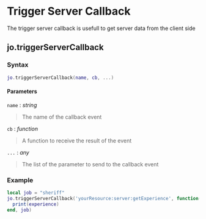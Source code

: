 # Trigger Server Callback

The trigger server callback is usefull to get server data from the client side

## jo.triggerServerCallback

### Syntax
```lua
jo.triggerServerCallback(name, cb, ...)
```
#### Parameters
`name` : *string*
> The name of the callback event

`cb` : *function*
> A function to receive the result of the event

`...` : *any* <BadgeOptional />
> The list of the parameter to send to the callback event


### Example
```lua
local job = "sheriff"
jo.triggerServerCallback('yourResource:server:getExperience', function(experience)
  print(experience)
end, job)
```